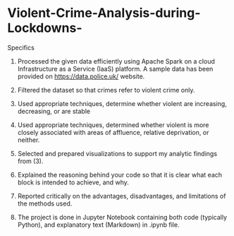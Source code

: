 # Violent-Crime-Analysis-during-Lockdowns-

Specifics
1. Processed the given data efficiently using Apache Spark on a cloud Infrastructure as a Service (IaaS)
platform. A sample data has been provided on https://data.police.uk/ website.

2. Filtered the dataset so that crimes refer to violent crime only.

3. Used appropriate techniques, determine whether violent are increasing, decreasing, or are stable

4. Used appropriate techniques, determined whether violent is more closely associated with areas of
affluence, relative deprivation, or neither.

5. Selected and prepared visualizations to support my analytic findings from (3).

6. Explained the reasoning behind your code so that it is clear what each block is intended to achieve, and why.

7. Reported critically on the advantages, disadvantages, and limitations of the methods used.

8. The project is done in Jupyter Notebook containing both code (typically Python), and explanatory text
(Markdown) in .ipynb file.